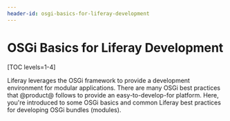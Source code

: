```yaml
---
header-id: osgi-basics-for-liferay-development
---
```


# OSGi Basics for Liferay Development

[TOC levels=1-4]

Liferay leverages the OSGi framework to provide a development environment for
modular applications. There are many OSGi best practices that @product@ follows
to provide an easy-to-develop-for platform. Here, you're introduced to some OSGi
basics and common Liferay best practices for developing OSGi bundles (modules). 
